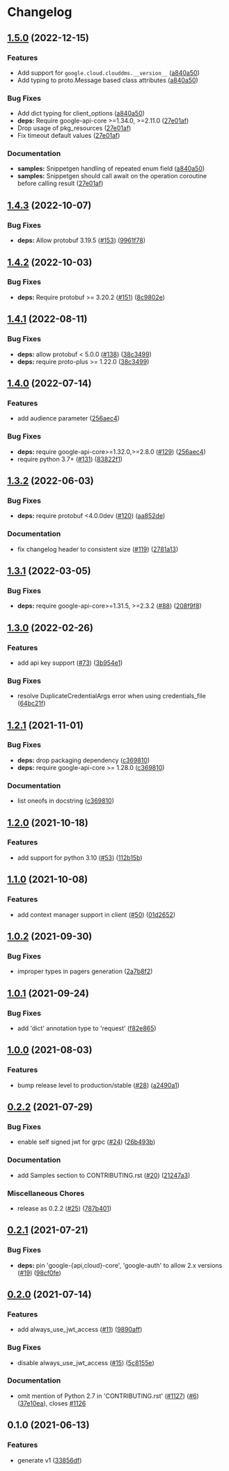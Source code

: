# Changelog

## [1.5.0](https://github.com/googleapis/python-dms/compare/v1.4.3...v1.5.0) (2022-12-15)


### Features

* Add support for `google.cloud.clouddms.__version__` ([a840a50](https://github.com/googleapis/python-dms/commit/a840a509d82a0d89590da824bd21334ef231df65))
* Add typing to proto.Message based class attributes ([a840a50](https://github.com/googleapis/python-dms/commit/a840a509d82a0d89590da824bd21334ef231df65))


### Bug Fixes

* Add dict typing for client_options ([a840a50](https://github.com/googleapis/python-dms/commit/a840a509d82a0d89590da824bd21334ef231df65))
* **deps:** Require google-api-core &gt;=1.34.0, >=2.11.0  ([27e01af](https://github.com/googleapis/python-dms/commit/27e01afdeeb50838f011408dcf78c8326bc807ca))
* Drop usage of pkg_resources ([27e01af](https://github.com/googleapis/python-dms/commit/27e01afdeeb50838f011408dcf78c8326bc807ca))
* Fix timeout default values ([27e01af](https://github.com/googleapis/python-dms/commit/27e01afdeeb50838f011408dcf78c8326bc807ca))


### Documentation

* **samples:** Snippetgen handling of repeated enum field ([a840a50](https://github.com/googleapis/python-dms/commit/a840a509d82a0d89590da824bd21334ef231df65))
* **samples:** Snippetgen should call await on the operation coroutine before calling result ([27e01af](https://github.com/googleapis/python-dms/commit/27e01afdeeb50838f011408dcf78c8326bc807ca))

## [1.4.3](https://github.com/googleapis/python-dms/compare/v1.4.2...v1.4.3) (2022-10-07)


### Bug Fixes

* **deps:** Allow protobuf 3.19.5 ([#153](https://github.com/googleapis/python-dms/issues/153)) ([9961f78](https://github.com/googleapis/python-dms/commit/9961f7897831bba6baed49e9999b516c9dd6a87f))

## [1.4.2](https://github.com/googleapis/python-dms/compare/v1.4.1...v1.4.2) (2022-10-03)


### Bug Fixes

* **deps:** Require protobuf >= 3.20.2 ([#151](https://github.com/googleapis/python-dms/issues/151)) ([8c9802e](https://github.com/googleapis/python-dms/commit/8c9802e34760ac6e9e1eb4b74fab9d95b0e6a3d5))

## [1.4.1](https://github.com/googleapis/python-dms/compare/v1.4.0...v1.4.1) (2022-08-11)


### Bug Fixes

* **deps:** allow protobuf < 5.0.0 ([#138](https://github.com/googleapis/python-dms/issues/138)) ([38c3499](https://github.com/googleapis/python-dms/commit/38c34995c1f34e1bf44791f462cca975fd5fddb4))
* **deps:** require proto-plus >= 1.22.0 ([38c3499](https://github.com/googleapis/python-dms/commit/38c34995c1f34e1bf44791f462cca975fd5fddb4))

## [1.4.0](https://github.com/googleapis/python-dms/compare/v1.3.2...v1.4.0) (2022-07-14)


### Features

* add audience parameter ([256aec4](https://github.com/googleapis/python-dms/commit/256aec45fe7b5e0e11e336e9560b88a85cd5c65f))


### Bug Fixes

* **deps:** require google-api-core>=1.32.0,>=2.8.0 ([#129](https://github.com/googleapis/python-dms/issues/129)) ([256aec4](https://github.com/googleapis/python-dms/commit/256aec45fe7b5e0e11e336e9560b88a85cd5c65f))
* require python 3.7+ ([#131](https://github.com/googleapis/python-dms/issues/131)) ([83822f1](https://github.com/googleapis/python-dms/commit/83822f13d600dc36158ef8b62217e6e3544d9b87))

## [1.3.2](https://github.com/googleapis/python-dms/compare/v1.3.1...v1.3.2) (2022-06-03)


### Bug Fixes

* **deps:** require protobuf <4.0.0dev ([#120](https://github.com/googleapis/python-dms/issues/120)) ([aa852de](https://github.com/googleapis/python-dms/commit/aa852de1c441c66f8f1e169171c9d0cfaa17314a))


### Documentation

* fix changelog header to consistent size ([#119](https://github.com/googleapis/python-dms/issues/119)) ([2781a13](https://github.com/googleapis/python-dms/commit/2781a136d0eced234aecc962389f5f4bc033f2b1))

## [1.3.1](https://github.com/googleapis/python-dms/compare/v1.3.0...v1.3.1) (2022-03-05)


### Bug Fixes

* **deps:** require google-api-core>=1.31.5, >=2.3.2 ([#88](https://github.com/googleapis/python-dms/issues/88)) ([208f9f8](https://github.com/googleapis/python-dms/commit/208f9f8832a708ff17aef86d0ef6cc83f8a31c92))

## [1.3.0](https://github.com/googleapis/python-dms/compare/v1.2.1...v1.3.0) (2022-02-26)


### Features

* add api key support ([#73](https://github.com/googleapis/python-dms/issues/73)) ([3b954e1](https://github.com/googleapis/python-dms/commit/3b954e11633af4d4542c6fa0d07ce476c7e01c82))


### Bug Fixes

* resolve DuplicateCredentialArgs error when using credentials_file ([64bc21f](https://github.com/googleapis/python-dms/commit/64bc21f3b660738e6f5fb4b63d994da2b6c84350))

## [1.2.1](https://www.github.com/googleapis/python-dms/compare/v1.2.0...v1.2.1) (2021-11-01)


### Bug Fixes

* **deps:** drop packaging dependency ([c369810](https://www.github.com/googleapis/python-dms/commit/c369810a8dd6771a065cc99ff62d550a1658a014))
* **deps:** require google-api-core >= 1.28.0 ([c369810](https://www.github.com/googleapis/python-dms/commit/c369810a8dd6771a065cc99ff62d550a1658a014))


### Documentation

* list oneofs in docstring ([c369810](https://www.github.com/googleapis/python-dms/commit/c369810a8dd6771a065cc99ff62d550a1658a014))

## [1.2.0](https://www.github.com/googleapis/python-dms/compare/v1.1.0...v1.2.0) (2021-10-18)


### Features

* add support for python 3.10 ([#53](https://www.github.com/googleapis/python-dms/issues/53)) ([112b15b](https://www.github.com/googleapis/python-dms/commit/112b15bf26dded8ceec5e4c3865ffd9e4c5cc93a))

## [1.1.0](https://www.github.com/googleapis/python-dms/compare/v1.0.2...v1.1.0) (2021-10-08)


### Features

* add context manager support in client ([#50](https://www.github.com/googleapis/python-dms/issues/50)) ([01d2652](https://www.github.com/googleapis/python-dms/commit/01d2652f1a619688fe8baf7478540787cdcf7530))

## [1.0.2](https://www.github.com/googleapis/python-dms/compare/v1.0.1...v1.0.2) (2021-09-30)


### Bug Fixes

* improper types in pagers generation ([2a7b8f2](https://www.github.com/googleapis/python-dms/commit/2a7b8f2fcc0eaf4f13a044282aeac22dc53ea918))

## [1.0.1](https://www.github.com/googleapis/python-dms/compare/v1.0.0...v1.0.1) (2021-09-24)


### Bug Fixes

* add 'dict' annotation type to 'request' ([f82e865](https://www.github.com/googleapis/python-dms/commit/f82e8653bf754d4dbb5f119f23eaa97fa8faf445))

## [1.0.0](https://www.github.com/googleapis/python-dms/compare/v0.2.2...v1.0.0) (2021-08-03)


### Features

* bump release level to production/stable ([#28](https://www.github.com/googleapis/python-dms/issues/28)) ([a2490a1](https://www.github.com/googleapis/python-dms/commit/a2490a18ec60a6eeb30d2e0da5a690d39256fcc3))

## [0.2.2](https://www.github.com/googleapis/python-dms/compare/v0.2.1...v0.2.2) (2021-07-29)


### Bug Fixes

* enable self signed jwt for grpc ([#24](https://www.github.com/googleapis/python-dms/issues/24)) ([26b493b](https://www.github.com/googleapis/python-dms/commit/26b493b90991df0d17773c6ceb3aa0d6a14a6c52))


### Documentation

* add Samples section to CONTRIBUTING.rst ([#20](https://www.github.com/googleapis/python-dms/issues/20)) ([21247a3](https://www.github.com/googleapis/python-dms/commit/21247a331aa1b6ddecdeb13efe4705e0b60ba69d))


### Miscellaneous Chores

* release as 0.2.2 ([#25](https://www.github.com/googleapis/python-dms/issues/25)) ([787b401](https://www.github.com/googleapis/python-dms/commit/787b401c50047303c1beabb046e9117497824a1d))

## [0.2.1](https://www.github.com/googleapis/python-dms/compare/v0.2.0...v0.2.1) (2021-07-21)


### Bug Fixes

* **deps:** pin 'google-{api,cloud}-core', 'google-auth' to allow 2.x versions ([#19](https://www.github.com/googleapis/python-dms/issues/19)) ([98cf0fe](https://www.github.com/googleapis/python-dms/commit/98cf0fed4dc550df01420d10499eff073de3631a))

## [0.2.0](https://www.github.com/googleapis/python-dms/compare/v0.1.0...v0.2.0) (2021-07-14)


### Features

* add always_use_jwt_access ([#11](https://www.github.com/googleapis/python-dms/issues/11)) ([9890aff](https://www.github.com/googleapis/python-dms/commit/9890aff9f9eea86bca8222335da86477874df630))


### Bug Fixes

* disable always_use_jwt_access ([#15](https://www.github.com/googleapis/python-dms/issues/15)) ([5c8155e](https://www.github.com/googleapis/python-dms/commit/5c8155ed1b4c490a87ba4d2de25377aa3a55aff1))


### Documentation

* omit mention of Python 2.7 in 'CONTRIBUTING.rst' ([#1127](https://www.github.com/googleapis/python-dms/issues/1127)) ([#6](https://www.github.com/googleapis/python-dms/issues/6)) ([37e10ea](https://www.github.com/googleapis/python-dms/commit/37e10ea0acbdc4d595461acd2f82e5d30856b70f)), closes [#1126](https://www.github.com/googleapis/python-dms/issues/1126)

## 0.1.0 (2021-06-13)


### Features

* generate v1 ([33856df](https://www.github.com/googleapis/python-dms/commit/33856dfaa1a52aa776b73f6d014bafefb1ef1c57))
